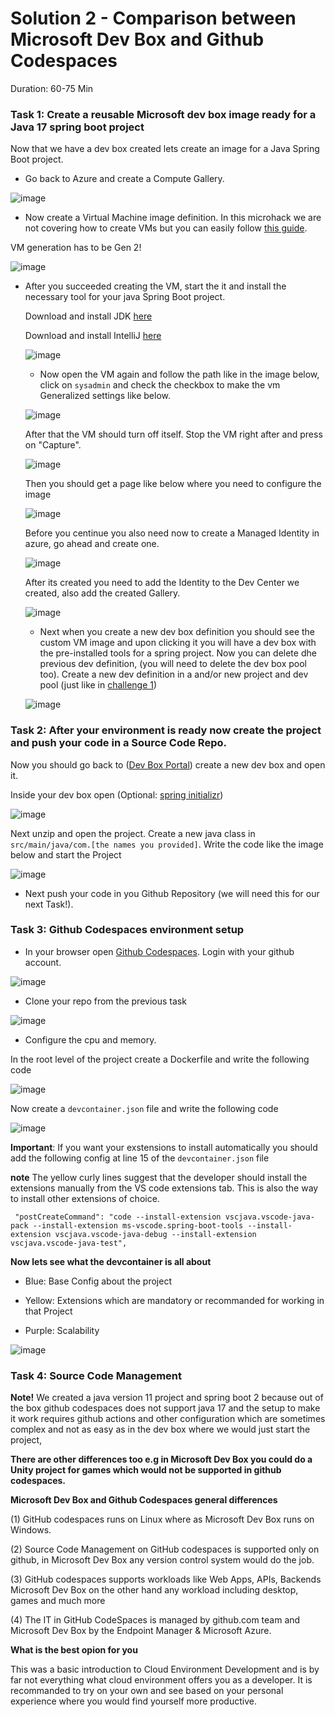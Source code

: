 # Solution 2 - Comparison between Microsoft Dev Box and Github Codespaces 

Duration: 60-75 Min

### Task 1: Create a reusable Microsoft dev box image ready for a Java 17 spring boot project

Now that we have a dev box created lets create an image for a Java Spring Boot project.

- Go back to Azure and create a Compute Gallery.

![image](../images/solution2/Capture21.PNG)


- Now create a Virtual Machine image definition. In this microhack we are not covering how to create VMs but you can easily follow [this guide](https://learn.microsoft.com/en-us/azure/virtual-machines/windows/quick-create-portal). 

VM generation has to be Gen 2!

![image](../images/solution2/Capture9.PNG)


- After you succeeded creating the VM, start the it and install the necessary tool for your java Spring Boot project.

  Download and install JDK [here](https://www.oracle.com/java/technologies/downloads/#jdk19-windows)
  
  Download and install IntelliJ [here](https://www.jetbrains.com/idea/download/#section=windows)
  
  ![image](../images/solution2/Capture.PNG)
  
  
  - Now open the VM again and follow the path like in the image below, click on `sysadmin` and check the checkbox to make the vm Generalized settings like below.
  
   ![image](../images/solution2/Capture14.PNG)
   
   After that the VM should turn off itself. Stop the VM right after and press on "Capture".
   
  ![image](../images/solution2/Capture15.PNG)
  
  Then you should get a page like below where you need to configure the image
  
   ![image](../images/solution2/Capture16.PNG)
   
   
   Before you centinue you also need now to create a Managed Identity in azure, go ahead and create one. 
   
   ![image](../images/solution2/Capture17.PNG)
   
   After its created you need to add the Identity to the Dev Center we created, also add the created Gallery.
   
   ![image](../images/solution2/Capture19.PNG)
   
   
   - Next when you create a new dev box definition you should see the custom VM image and upon clicking it you will have a dev box with the pre-installed
    tools for a spring project. Now you can delete dhe previous dev definition, (you will need to delete the dev box pool too). 
    Create a new dev definition in a and/or new project  and dev pool (just like in [challenge 1](../challenges/01-How-to-get-up-to-speed-as-Developer-using-Cloud-Environment-Development.md))
   
   ![image](../images/solution2/Capture20.PNG)
   
   


### Task 2: After your environment is ready now create the project and push your code in a Source Code Repo.

Now you should go back to ([Dev Box Portal](https://aka.ms/devbox-portal)) create a new dev box and open it.

Inside your dev box open (Optional: [spring initializr](https://start.spring.io/)) 



 ![image](../images/solution2/Capture2.PNG)
 
 Next unzip and open the project. Create a new java class in `src/main/java/com.[the names you provided]`.
 Write the code like the image below and start the Project
 
 
![image](../images/solution2/Capture5.PNG)

- Next push your code in you Github Repository (we will need this for our next Task!).


### Task 3: Github Codespaces environment setup

- In your browser open [Github Codespaces](https://github.com/features/codespaces). Login with your github account.

![image](../images/solution2/Screenshot1.png)

- Clone your repo from the previous task 

![image](../images/solution2/Screenshot11.png)

- Configure the cpu and memory.




In the root level of the project create a Dockerfile and write the following code 

![image](../images/solution2/g4.PNG)

Now create a `devcontainer.json` file and write the following code

![image](../images/solution2/g5.PNG)

**Important**: If you want your exstensions to install automatically you should add the following config at line 15 of the `devcontainer.json` file

**note** The yellow curly lines suggest that the developer should install the extensions manually from the VS code extensions tab. This is also the way to install other extensions of choice.

` "postCreateCommand": "code --install-extension vscjava.vscode-java-pack --install-extension ms-vscode.spring-boot-tools --install-extension vscjava.vscode-java-debug --install-extension vscjava.vscode-java-test",` 


**Now lets see what the devcontainer is all about**

 - Blue: Base Config about the project
 
 - Yellow: Extensions which are mandatory or recommanded for working in that Project
 
 - Purple: Scalability

![image](../images/solution2/g6.PNG)

### Task 4: Source Code Management


**Note!** We created a java version 11 project and spring boot 2 because out of the box github codespaces does not support java 17 and the setup to make it work requires github actions and other configuration which are sometimes complex and not as easy as in the dev box where we would just start the project,

**There are other differences too e.g in Microsoft Dev Box you could do a Unity project for games which would not be supported in github codespaces.**

**Microsoft Dev Box and Github Codespaces general differences**

(1) GitHub codespaces runs on Linux where as Microsoft Dev Box runs on Windows. 

(2) Source Code Management on GitHub codespaces is supported only on github, in Microsoft Dev Box any version control system would do the job. 

(3) GitHub codespaces supports workloads like Web Apps, APIs, Backends Microsoft Dev Box on the other hand any workload including desktop, games and much more 

(4) The IT in GitHub CodeSpaces is managed by github.com team and Microsoft Dev Box by the Endpoint Manager & Microsoft Azure.


**What is the best opion for you**  

This was a basic introduction to Cloud Environment Development and is by far not everything what cloud environment offers you as a developer. It is recommanded to try on your own and see based on your personal experience where you would find yourself more productive. 
